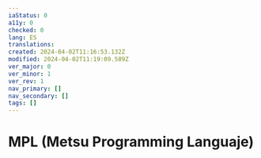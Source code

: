 ```yaml
---
iaStatus: 0
a11y: 0
checked: 0
lang: ES
translations: 
created: 2024-04-02T11:16:53.132Z
modified: 2024-04-02T11:19:09.589Z
ver_major: 0
ver_minor: 1
ver_rev: 1
nav_primary: []
nav_secondary: []
tags: []
---
```

# MPL (Metsu Programming Languaje)
